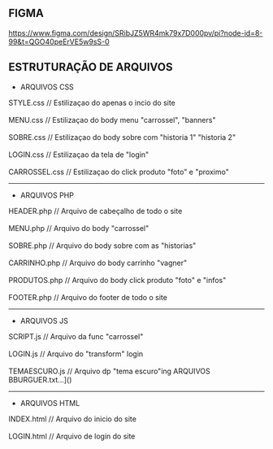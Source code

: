 ## FIGMA

https://www.figma.com/design/SRibJZ5WR4mk79x7D000pv/pi?node-id=8-99&t=QGO40peErVE5w9sS-0

## ESTRUTURAÇÃO DE ARQUIVOS

- ARQUIVOS CSS

STYLE.css           // Estilizaçao do apenas o incio do site
<br>
<br>
MENU.css            // Estilizaçao do body menu "carrossel", "banners"
<br>
<br>
SOBRE.css           // Estilizaçao do body sobre com "historia 1" "historia 2"
<br>
<br>
LOGIN.css        // Estilizaçao da tela de "login"
<br>
<br>
CARROSSEL.css        // Estilizaçao do click produto "foto" e "proximo"

***

- ARQUIVOS PHP

HEADER.php          // Arquivo de cabeçalho de todo o site
<br>
<br>
MENU.php            // Arquivo do body "carrossel"
<br>
<br>
SOBRE.php           // Arquivo do body sobre com as "historias" 
<br>
<br>
CARRINHO.php        // Arquivo do body carrinho "vagner"
<br>
<br>
PRODUTOS.php        // Arquivo do body click produto "foto" e "infos"
<br>
<br>
FOOTER.php          // Arquivo do footer de todo o site

***

- ARQUIVOS JS

SCRIPT.js          // Arquivo da func "carrossel"
<br>
<br>
LOGIN.js           // Arquivo do "transform" login
<br>
<br>
TEMAESCURO.js      // Arquivo dp "tema escuro"ing ARQUIVOS BBURGUER.txt…]()

***

- ARQUIVOS HTML

INDEX.html           // Arquivo do inicio do site
<br>
<br>
LOGIN.html           // Arquivo de login do site
